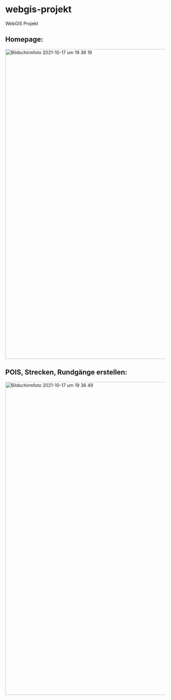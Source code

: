 # webgis-projekt
 WebGIS Projekt 

## Homepage:

<img width="974" alt="Bildschirmfoto 2021-10-17 um 19 36 19" src="https://user-images.githubusercontent.com/22305662/137638912-75056d9d-4d62-4d87-a1ed-d66999daba47.png">


## POIS, Strecken, Rundgänge erstellen: 
<img width="984" alt="Bildschirmfoto 2021-10-17 um 19 36 49" src="https://user-images.githubusercontent.com/22305662/137638924-1389378c-701a-4a4c-89ee-4f476a78a12c.png">
